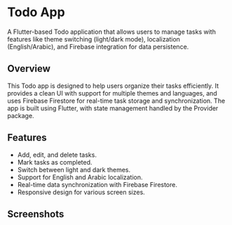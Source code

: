 # Todo App

A Flutter-based Todo application that allows users to manage tasks with features like theme switching (light/dark mode), localization (English/Arabic), and Firebase integration for data persistence.

## Overview
This Todo app is designed to help users organize their tasks efficiently. It provides a clean UI with support for multiple themes and languages, and uses Firebase Firestore for real-time task storage and synchronization. The app is built using Flutter, with state management handled by the Provider package.

## Features
- Add, edit, and delete tasks.
- Mark tasks as completed.
- Switch between light and dark themes.
- Support for English and Arabic localization.
- Real-time data synchronization with Firebase Firestore.
- Responsive design for various screen sizes.

## Screenshots


